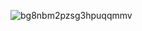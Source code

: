 ![bg8nbm2pzsg3hpuqqmmv](https://user-images.githubusercontent.com/110342939/229345917-49f72b7f-a4ef-4105-84c5-4f9f8e5fdbcd.jpg)
